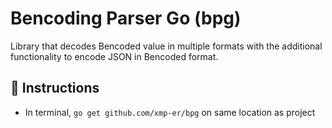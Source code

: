 # Bencoding Parser Go (bpg)

Library that decodes Bencoded value in multiple formats with the additional functionality to encode JSON in Bencoded format.

## 🔴 Instructions
 - In terminal, `go get github.com/xmp-er/bpg` on same location as project 
